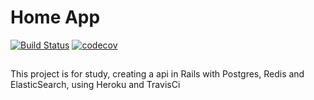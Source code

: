 # Home App 
[![Build Status](https://travis-ci.com/keviinlouis/home-backend.svg?token=AnXqdLS5A2ztMfzjxSdg&branch=master)](https://travis-ci.com/keviinlouis/home-backend)
[![codecov](https://codecov.io/gh/keviinlouis/home-backend/branch/master/graph/badge.svg?token=po0ioIsLEQ)](https://codecov.io/gh/keviinlouis/home-backend)
##


This project is for study, creating a api in Rails with Postgres, Redis and ElasticSearch, using Heroku and TravisCi
